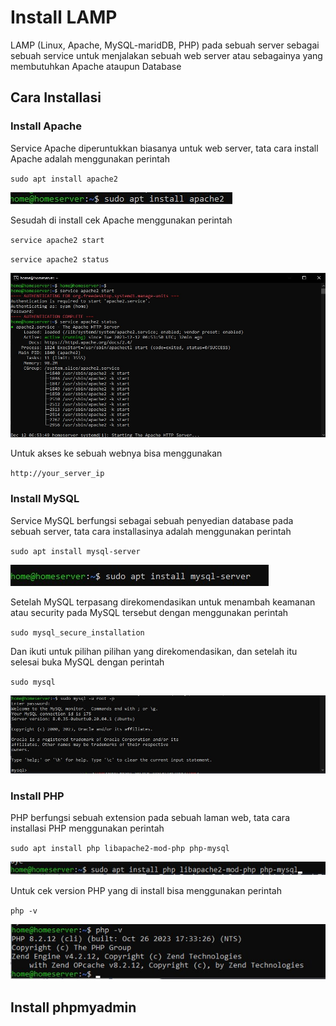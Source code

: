# Install LAMP
LAMP (Linux, Apache, MySQL-maridDB, PHP) pada sebuah server sebagai sebuah service untuk menjalakan sebuah web server atau sebagainya yang membutuhkan Apache ataupun Database

## Cara Installasi

### Install Apache
Service Apache diperuntukkan biasanya untuk web server, tata cara install Apache adalah menggunakan perintah

<code>sudo apt install apache2</code>

![satu](img/lamp/1.jpg)

Sesudah di install cek Apache menggunakan perintah

<code>service apache2 start</code>

<code>service apache2 status</code>

![dua](img/lamp/2.jpg)

Untuk akses ke sebuah webnya bisa menggunakan

<code>http://your_server_ip</code>


### Install MySQL
Service MySQL berfungsi sebagai sebuah penyedian database pada sebuah server, tata cara installasinya adalah menggunakan perintah

<code>sudo apt install mysql-server</code>

![tiga](img/lamp/3.jpg)

Setelah MySQL terpasang direkomendasikan untuk menambah keamanan atau security pada MySQL tersebut dengan menggunakan perintah

<code>sudo mysql_secure_installation</code>

Dan ikuti untuk pilihan pilihan yang direkomendasikan, dan setelah itu selesai buka MySQL dengan perintah

<code>sudo mysql</code>

![empat](img/lamp/4.jpg)


### Install PHP
PHP berfungsi sebuah extension pada sebuah laman web, tata cara installasi PHP menggunakan perintah

<code>sudo apt install php libapache2-mod-php php-mysql</code>

![lima](img/lamp/5.jpg)

Untuk cek version PHP yang di install bisa menggunakan perintah

<code>php -v</code>

![lima](img/lamp/6.jpg)


## Install phpmyadmin